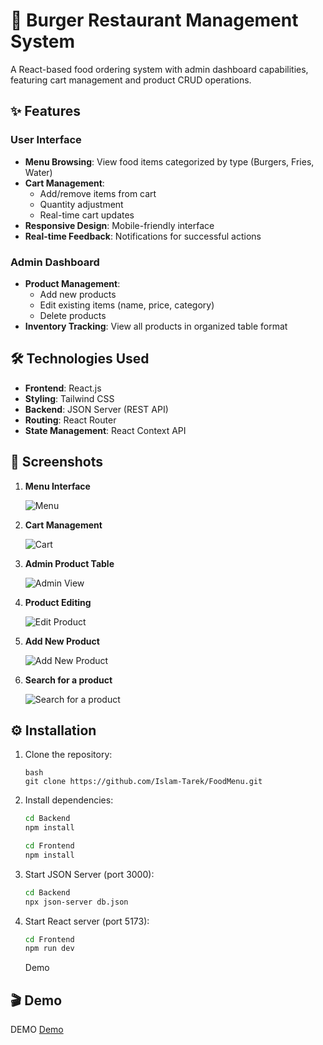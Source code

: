 # 🍔 Burger Restaurant Management System

A React-based food ordering system with admin dashboard capabilities, featuring cart management and product CRUD operations.

## ✨ Features

### User Interface

- **Menu Browsing**: View food items categorized by type (Burgers, Fries, Water)
- **Cart Management**:
  - Add/remove items from cart
  - Quantity adjustment
  - Real-time cart updates
- **Responsive Design**: Mobile-friendly interface
- **Real-time Feedback**: Notifications for successful actions

### Admin Dashboard

- **Product Management**:
  - Add new products
  - Edit existing items (name, price, category)
  - Delete products
- **Inventory Tracking**: View all products in organized table format

## 🛠️ Technologies Used

- **Frontend**: React.js
- **Styling**: Tailwind CSS
- **Backend**: JSON Server (REST API)
- **Routing**: React Router
- **State Management**: React Context API

## 📸 Screenshots

1. **Menu Interface**

   ![Menu](https://drive.google.com/uc?export=view&id=1sbzxVf6oMBs0_W8ovwdPCmOfP0PYyi2i)

2. **Cart Management**

   ![Cart](https://drive.google.com/uc?export=view&id=17xJ7o9H8vWXcW3PjjbG6FVhd-pvmS6r0)

3. **Admin Product Table**

   ![Admin View](https://drive.google.com/uc?export=view&id=1p_aBtJ2LnleohchnBtKQHrFf16ORFRQu)

4. **Product Editing**

   ![Edit Product](https://drive.google.com/uc?export=view&id=1j5Y0fymtXwptXtFKnk-k7In694AIRrJn)

5. **Add New Product**

   ![Add New Product](https://drive.google.com/uc?export=view&id=1a-KHc5asn7C5C8RPlqT3PLBreR_JGsNd)

6. **Search for a product**

   ![Search for a product](https://drive.google.com/uc?export=view&id=11AWX5cHFxfrFwpJpEMPLe8aZOTa4ccsB)

## ⚙️ Installation

1. Clone the repository:

   ```
   bash
   git clone https://github.com/Islam-Tarek/FoodMenu.git
   ```

2. Install dependencies:

   ```bash
   cd Backend
   npm install

   cd Frontend
   npm install
   ```

3. Start JSON Server (port 3000):

   ```bash
   cd Backend
   npx json-server db.json
   ```

4. Start React server (port 5173):

   ```bash
   cd Frontend
   npm run dev
   ```

   Demo

## 🎬 Demo

DEMO [Demo](https://drive.google.com/file/d/1RxfHWFffF2oLk9-JSjIxNGMRi_Iyvwcv/view?usp=drive_link)
